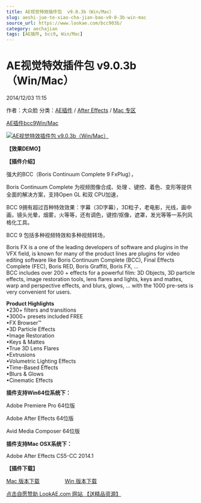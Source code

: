 ```yaml
---
title: AE视觉特效插件包  v9.0.3b（Win/Mac）
slug: aeshi-jue-te-xiao-cha-jian-bao-v9-0-3b-win-mac
source_url: https://www.lookae.com/bcc903b/
category: aechajian
tags: [AE插件, bcc9, Win/Mac]
---
```

# AE视觉特效插件包 v9.0.3b（Win/Mac）

2014/12/03 11:15

作者：大众脸
分类：[AE插件](https://www.lookae.com/after-effects/aechajian/) / [After Effects](https://www.lookae.com/after-effects/) / [Mac 专区](https://www.lookae.com/mac-osx/)

[AE插件](https://www.lookae.com/tag/ae%e6%8f%92%e4%bb%b6/)[bcc9](https://www.lookae.com/tag/bcc9/)[Win/Mac](https://www.lookae.com/tag/winmac/)

[![AE视觉特效插件包  v9.0.3b（Win/Mac）](https://www.lookae.com/wp-content/uploads/2014/09/BCC91B.jpg "AE视觉特效插件包  v9.0.3b（Win/Mac）-LookAE.com")](https://www.lookae.com/wp-content/uploads/2014/09/BCC91B.jpg)

**【效果DEMO】**

**【插件介绍】**

强大的BCC（Boris Continuum Complete 9 FxPlug），

Boris Continuum Complete 为视频图像合成、处理 、键控、着色、变形等提供全面的解决方案，支持Open GL 和双 CPU加速，

BCC 9拥有超过百种特效效果：字幕（3D字幕），3D粒子，老电影，光线，画中画，镜头光晕，烟雾，火等等，还有调色，键控/抠像，遮罩，发光等等一系列风格化工具。

BCC 9 包括多种视频特效和多种视频转场，

Boris FX is a one of the leading developers of software and plugins in the VFX field, is known for many of the product lines are plugins for video editing software like Boris Continuum Complete (BCC), Final Effects Complete (FEC), Boris RED, Boris Graffiti, Boris FX, …  
BCC includes over 200 + effects for a powerful film: 3D Objects, 3D particle effects, image restoration tools, lens flares and lights, keys and mattes, warp and perspective effects, and blurs, glows, … with the 1000 pre-sets is very convenient for users.

**Product Highlights**  
•230+ filters and transitions  
•3000+ presets included FREE  
•FX Browser™  
•3D Particle Effects  
•Image Restoration  
•Keys & Mattes  
•True 3D Lens Flares  
•Extrusions  
•Volumetric Lighting Effects  
•Time-Based Effects  
•Blurs & Glows  
•Cinematic Effects

**插件支持Win64位系统下：**

Adobe Premiere Pro 64位版

Adobe After Effects 64位版

Avid Media Composer 64位版

**插件支持Mac OSX系统下：**

Adobe After Effects CS5-CC 2014.1

**【插件下载】**

[Mac 版本下载](https://www.400gb.com/file/79046113)                 [Win 版本下载](https://www.lookae.com/bcc9/)

[点击自愿赞助 LookAE.com 网站 【送精品资源】](https://www.lookae.com/sponsor/)
